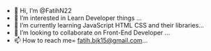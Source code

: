 - 👋 Hi, I’m @FatihN22
- 👀 I’m interested in Learn Developer things ...
- 🌱 I’m currently learning JavaScript HTML CSS and their libraries...
- 💞️ I’m looking to collaborate on Front-End Developer ...
- 📫 How to reach me= fatih.bjk15@gmail.com...

<!---
FatihN22/FatihN22 is a ✨ special ✨ repository because its `README.md` (this file) appears on your GitHub profile.
You can click the Preview link to take a look at your changes.
--->
